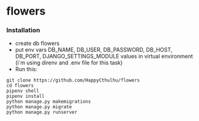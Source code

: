 # flowers

### Installation

* create db flowers
* put env vars DB_NAME, DB_USER, DB_PASSWORD, DB_HOST, DB_PORT, DJANGO_SETTINGS_MODULE  values in virtual environment (i`m using direnv and .env file for this task)
* Run this:
```
git clone https://github.com/HappyCthulhu/flowers
cd flowers
pipenv shell
pipenv install
python manage.py makemigrations
python manage.py migrate
python manage.py runserver
```

